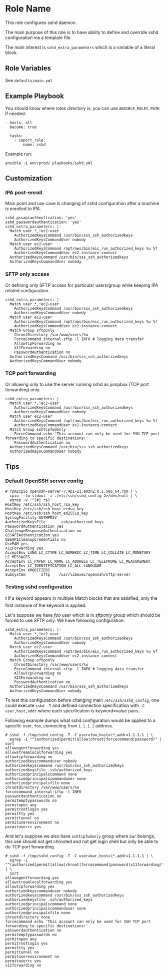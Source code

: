 # Role Name

This role configures sshd daemon.

The main purpose of this role is to have ability to define and
override sshd configuration via a template file.

The main interest is `sshd_extra_parameters` which is a variable of a
literal block.

## Role Variables

See `defaults/main.yml`

## Example Playbook

You should know where roles directory is, you can use
`ANSIBLE_ROLES_PATH` if needed.

    - hosts: all
      become: true

      tasks:
        - import_role:
            name: sshd

Example run:

```
ansible -i env/prod/ playbooks/sshd.yml
```

## Customization

### IPA post-enroll

Main point and use case is changing of sshd configuration after a
machine is enrolled to IPA.

```
sshd_gssapiauthentication: 'yes'
sshd_passwordauthentication: 'yes'
sshd_extra_parameters: |-
  Match user *,!ec2-user
    AuthorizedKeysCommand /usr/bin/sss_ssh_authorizedkeys
    AuthorizedKeysCommandUser nobody
  Match user ec2-user
    AuthorizedKeysCommand /opt/aws/bin/eic_run_authorized_keys %u %f
    AuthorizedKeysCommandUser ec2-instance-connect
  AuthorizedKeysCommand /usr/bin/sss_ssh_authorizedkeys
  AuthorizedKeysCommandUser nobody
```
### SFTP only access

Or defining only SFTP access for particular users/group while keeping
IPA related configuration.

```
sshd_extra_parameters: |-
  Match user *,!ec2-user
    AuthorizedKeysCommand /usr/bin/sss_ssh_authorizedkeys
    AuthorizedKeysCommandUser nobody
  Match user ec2-user
    AuthorizedKeysCommand /opt/aws/bin/eic_run_authorized_keys %u %f
    AuthorizedKeysCommandUser ec2-instance-connect
  Match Group sftponly
    ChrootDirectory /var/www/users/%u
    ForceCommand internal-sftp -l INFO # logging data transfer
    AllowTcpForwarding no
    X11Forwarding no
    PasswordAuthentication no
  AuthorizedKeysCommand /usr/bin/sss_ssh_authorizedkeys
  AuthorizedKeysCommandUser nobody
```

### TCP port forwarding

Or allowing only to use the server running sshd as jumpbox (TCP port
forwarding) only.

```
sshd_extra_parameters: |-
  Match user *,!ec2-user
    AuthorizedKeysCommand /usr/bin/sss_ssh_authorizedkeys
    AuthorizedKeysCommandUser nobody
  Match user ec2-user
    AuthorizedKeysCommand /opt/aws/bin/eic_run_authorized_keys %u %f
    AuthorizedKeysCommandUser ec2-instance-connect
  Match Group sshtcpfwdonly
    ForceCommand echo 'This account can only be used for SSH TCP port forwarding to specific destinations!'
    PasswordAuthentication no
  AuthorizedKeysCommand /usr/bin/sss_ssh_authorizedkeys
  AuthorizedKeysCommandUser nobody
```

## Tips

### Default OpenSSH server config

```
# rpm2cpio openssh-server-7.4p1-21.amzn2.0.1.x86_64.rpm | \
  cpio --to-stdout -i ./etc/ssh/sshd_config 2>/dev/null | \
  egrep -v '^(#| *$)'
HostKey /etc/ssh/ssh_host_rsa_key
HostKey /etc/ssh/ssh_host_ecdsa_key
HostKey /etc/ssh/ssh_host_ed25519_key
SyslogFacility AUTHPRIV
AuthorizedKeysFile      .ssh/authorized_keys
PasswordAuthentication yes
ChallengeResponseAuthentication no
GSSAPIAuthentication yes
GSSAPICleanupCredentials no
UsePAM yes
X11Forwarding yes
AcceptEnv LANG LC_CTYPE LC_NUMERIC LC_TIME LC_COLLATE LC_MONETARY LC_MESSAGES
AcceptEnv LC_PAPER LC_NAME LC_ADDRESS LC_TELEPHONE LC_MEASUREMENT
AcceptEnv LC_IDENTIFICATION LC_ALL LANGUAGE
AcceptEnv XMODIFIERS
Subsystem       sftp    /usr/libexec/openssh/sftp-server
```

### Testing sshd configuration

:exclamation: If a keyword appears in multiple Match blocks that are
satisfied, only the first instance of the keyword is applied.

Let's suppose we have *foo* user which is in *sftponly* group
which should be forced to use SFTP only. We have following
configuration:

```
sshd_extra_parameters: |-
  Match user *,!ec2-user
    AuthorizedKeysCommand /usr/bin/sss_ssh_authorizedkeys
    AuthorizedKeysCommandUser nobody
  Match user ec2-user
    AuthorizedKeysCommand /opt/aws/bin/eic_run_authorized_keys %u %f
    AuthorizedKeysCommandUser ec2-instance-connect
  Match Group sftponly
    ChrootDirectory /var/www/users/%u
    ForceCommand internal-sftp -l INFO # logging data transfer
    AllowTcpForwarding no
    X11Forwarding no
    PasswordAuthentication no
  AuthorizedKeysCommand /usr/bin/sss_ssh_authorizedkeys
  AuthorizedKeysCommandUser nobody
```

To test this configuration before changing main
`/etc/ssh/sshd_config`, one could execute `sshd -T` and defined
connection specification with `-C user,host,addr` where each
specification is keyword=value pairs.

Following example dumps what sshd configuration would be applied to a
specific user, `foo`, connecting from `1.1.1.1` address.

```
# sshd -f /tmp/sshd_config -T -C user=foo,host=\*,addr=1.1.1.1 | \
  egrep -i "^(authorized|permit|allow|chroot|forcecommand|password)" | sort
allowagentforwarding yes
allowstreamlocalforwarding yes
allowtcpforwarding no
authorizedkeyscommanduser nobody
authorizedkeyscommand /usr/bin/sss_ssh_authorizedkeys
authorizedkeysfile .ssh/authorized_keys
authorizedprincipalscommand none
authorizedprincipalscommanduser none
authorizedprincipalsfile none
chrootdirectory /var/www/users/%u
forcecommand internal-sftp -l INFO 
passwordauthentication no
permitemptypasswords no
permitopen any
permitrootlogin yes
permittty yes
permittunnel no
permituserenvironment no
permituserrc yes
```

And let's suppose we also have `sshtcpfwdonly` group where `bar`
belongs, this use should not get chrooted and not get login shell but
only be able to do TCP port forwarding.

```
# sshd -f /tmp/sshd_config -T -C user=bar,host=\*,addr=1.1.1.1 | \
  egrep -i "^(authorized|permit|allow|chroot|forcecommand|password|x11forwarding)" | \
  sort
allowagentforwarding yes
allowstreamlocalforwarding yes
allowtcpforwarding yes
authorizedkeyscommanduser nobody
authorizedkeyscommand /usr/bin/sss_ssh_authorizedkeys
authorizedkeysfile .ssh/authorized_keys
authorizedprincipalscommand none
authorizedprincipalscommanduser none
authorizedprincipalsfile none
chrootdirectory none
forcecommand echo 'This account can only be used for SSH TCP port forwarding to specific destinations!'
passwordauthentication no
permitemptypasswords no
permitopen any
permitrootlogin yes
permittty yes
permittunnel no
permituserenvironment no
permituserrc yes
x11forwarding no
```
